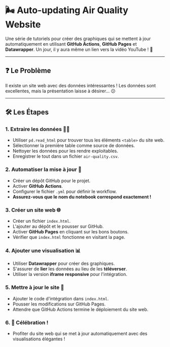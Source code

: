 # 🌬️ Auto-updating Air Quality Website

Une série de tutoriels pour créer des graphiques qui se mettent à jour automatiquement en utilisant **GitHub Actions**, **GitHub Pages** et **Datawrapper**. Un jour, il y aura même un lien vers la vidéo YouTube ! 🎥

---

## ❓ Le Problème

Il existe un site web avec des données intéressantes ! Les données sont excellentes, mais la présentation laisse à désirer... 😕

---

## 🛠️ Les Étapes

### 1. Extraire les données 🕵️‍♂️

- Utiliser `pd.read_html` pour trouver tous les éléments `<table>` du site web.
- Sélectionner la première table comme source de données.
- Nettoyer les données pour les rendre exploitables.
- Enregistrer le tout dans un fichier `air-quality.csv`.

### 2. Automatiser la mise à jour 🔄

- Créer un dépôt GitHub pour le projet.
- Activer **GitHub Actions**.
- Configurer le fichier `.yml` pour définir le workflow.
- **Assurez-vous que le nom du notebook correspond exactement !**

### 3. Créer un site web 🌐

- Créer un fichier `index.html`.
- L'ajouter au dépôt et le pousser sur GitHub.
- Activer **GitHub Pages** en cliquant sur les bons boutons.
- Vérifier que `index.html` fonctionne en visitant la page.

### 4. Ajouter une visualisation 📊

- Utiliser **Datawrapper** pour créer des graphiques.
- S'assurer de **lier** les données au lieu de les **téléverser**.
- Utiliser la version **iframe responsive** pour l'intégration.

### 5. Mettre à jour le site 🚀

- Ajouter le code d'intégration dans `index.html`.
- Pousser les modifications sur GitHub Pages.
- Attendre que GitHub Actions termine le déploiement du site web.

### 6. 🎉 Célébration !

- Profiter du site web qui se met à jour automatiquement avec des visualisations élégantes !
